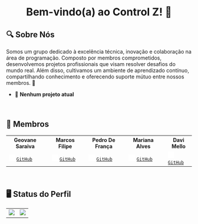 <a>
    <h1 align="center">
        Bem-vindo(a) ao Control Z! 🚀
    </h1>
</a>

## 🔍 Sobre Nós
Somos um grupo dedicado à excelência técnica, inovação e colaboração na área de programação. Composto por membros
comprometidos, desenvolvemos projetos profissionais que visam resolver desafios do mundo real. Além disso, cultivamos um
ambiente de aprendizado contínuo, compartilhando conhecimento e oferecendo suporte mútuo entre nossos membros. 🤝

- 🛑 **Nenhum projeto atual**

&nbsp;
## 👥 Membros
<table align="center">
    <tr>
        <th colspan="2">Geovane Saraiva</th>
        <th></th>
        <th colspan="2">Marcos Filipe</th>
        <th></th>
        <th colspan="2">Pedro De França</th>
        <th></th>
        <th colspan="2">Mariana Alves</th>
        <th></th>
        <th colspan="2">Davi Mello</th>
    </tr>
    <tr>
        <td colspan="2"><img src="github-mark-white.svg" width="17" height="17" />
            <code><a href="https://github.com/0LostConnection">GitHub</a></code>
        </td>
        <td></td>
        <td colspan="2"><img src="github-mark-white.svg" width="17" height="17" />
            <code><a href="https://github.com/Kanelaaa">GitHub</a></code>
        </td>
        <td></td>
        <td colspan="2"><img src="github-mark-white.svg" width="17" height="17" />
            <code><a href="https://github.com/ControlZ-DevTeam">GitHub</a></code>
        </td>
        <td></td>
        <td colspan="2"><img src="github-mark-white.svg" width="17" height="17" />
            <code><a href="https://github.com/ControlZ-DevTeam">GitHub</a></code>
        </td>
        <td></td>
        <td colspan="2"><img src="github-mark-white.svg" width="17" height="17" />
            <code><a href="https://github.com/ControlZ-DevTeam">GitHub</a></code>
        </td>
</table>

&nbsp;
## 🖥 Status do Perfil

<table align="center">
    <tr>
        <td>
            <img
                src="https://github-readme-stats.vercel.app/api?username=ControlZ-DevTeam&show_icons=true&theme=solarized-light&bg_color=fdf6e3&title_color=773c39&text_color=f3961e" />
        </td>
        <td>
            <img
                src="https://github-readme-stats.vercel.app/api/top-langs/?username=ControlZ-DevTeam&layout=compact&theme=solarized-light&bg_color=fdf6e3&title_color=773c39&text_color=f3961e" />
        </td>
    </tr>
</table>